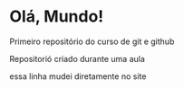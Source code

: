 # Olá, Mundo!
 Primeiro repositório do curso de git e github

 Repositorió criado durante uma aula

essa linha mudei diretamente no site
